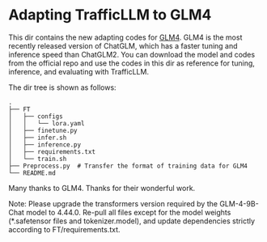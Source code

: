 # Adapting TrafficLLM to GLM4

This dir contains the new adapting codes for [GLM4](https://github.com/THUDM/GLM-4). GLM4 is the most recently released version of ChatGLM, which has a faster tuning and inference speed than ChatGLM2. You can download the model and codes from the official repo and use the codes in this dir as reference for tuning, inference, and evaluating with TrafficLLM. 

The dir tree is shown as follows:
```shell
.
├── FT
│   ├── configs
│   │   └── lora.yaml
│   ├── finetune.py
│   ├── infer.sh
│   ├── inference.py
│   ├── requirements.txt
│   └── train.sh
├── Preprocess.py  # Transfer the format of training data for GLM4
└── README.md
```
Many thanks to GLM4. Thanks for their wonderful work.

Note: Please upgrade the transformers version required by the GLM-4-9B-Chat model to 4.44.0. Re-pull all files except for the model weights (*.safetensor files and tokenizer.model), and update dependencies strictly according to FT/requirements.txt.
